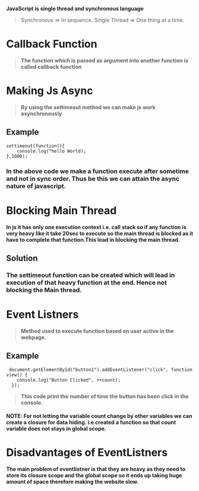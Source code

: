 **JavaScript is single thread and synchronous language**

> Synchronous => In sequence.
> Single Thread => One thing at a time.

# Callback Function

> **The function which is passed as argument into another function is called callback function**

# Making Js Async

> **By using the settimeout method we can make js work asynchronously**

## Example

```
settimeout(function(){
    console.log("hello World);
},1000);

```

### In the above code we make a function execute after sometime and not in sync order. Thus be this we can attain the async nature of javascript.

# Blocking Main Thread

**In js it has only one execution context i.e. call stack so if any function is very heavy like it take 20sec to execute so the main thread is blocked as it have to complete that function.This lead in blocking the main thread.**

## Solution

### The settimeout function can be created which will lead in execution of that heavy function at the end. Hence not blocking the **Main thread**.

# Event Listners

> **Method used to execute function based on user active in the webpage.**

## Example

```
 document.getElementById("button1").addEventListener("click", function view() {
    console.log("Button Clicked", ++count);
  });

```

> **This code print the number of time the button has been click in the console.**

#### NOTE: For not letting the variable count change by other variables we can create a closure for data hiding. i.e created a function so that count variable does not stays in global scope.

# Disadvantages of EventListners

**The main problem of eventlistner is that they are heavy as they need to store its closure scope and the global scope so it ends up taking huge amount of space therefore making the website slow.**
